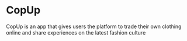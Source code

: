 # CopUp
CopUp is an app that gives users the platform to trade their own clothing online and share experiences on the latest fashion culture
